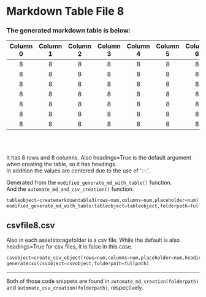 # Markdown Table File 8

### The generated markdown table is below:

| Column 0 | Column 1 | Column 2 | Column 3 | Column 4 | Column 5 | Column 6 | Column 7 |
| :------: | :------: | :------: | :------: | :------: | :------: | :------: | :------: |
|    8     |    8     |    8     |    8     |    8     |    8     |    8     |    8     |
|    8     |    8     |    8     |    8     |    8     |    8     |    8     |    8     |
|    8     |    8     |    8     |    8     |    8     |    8     |    8     |    8     |
|    8     |    8     |    8     |    8     |    8     |    8     |    8     |    8     |
|    8     |    8     |    8     |    8     |    8     |    8     |    8     |    8     |
|    8     |    8     |    8     |    8     |    8     |    8     |    8     |    8     |
|    8     |    8     |    8     |    8     |    8     |    8     |    8     |    8     |

<br>
<br>

It has 8 rows and 8 columns. Also headings=True is the default argument when creating the table, so it has headings.<br>In addition the values are centered due to the use of ':-:'.

Generated from the `modified_generate_md_with_table()` function.  
And the `automate_md_and_csv_creation()` function.

```python
tableobject=createmarkdowntable3(rows=num,columns=num,placeholder=num) #headings=True
modified_generate_md_with_table(tableobject=tableobject,folderpath=fullpath)
```

## csvfile8.csv

Also in each assetstoragefolder is a csv file. While the default is also headings=True for csv files, it is false in this case.

```python
csvobject=create_csv_object(rows=num,columns=num,placeholder=num,headings=False)
generatecsv(csvobject=csvobject,folderpath=fullpath)
```

---

Both of those code snippets are found in `automate_md_creation(folderpath)` and `automate_csv_creation(folderpath)`, respectively.
